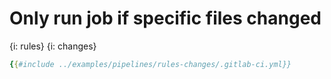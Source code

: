 # Only run job if specific files changed

{i: rules}
{i: changes}

```yaml
{{#include ../examples/pipelines/rules-changes/.gitlab-ci.yml}}
```


